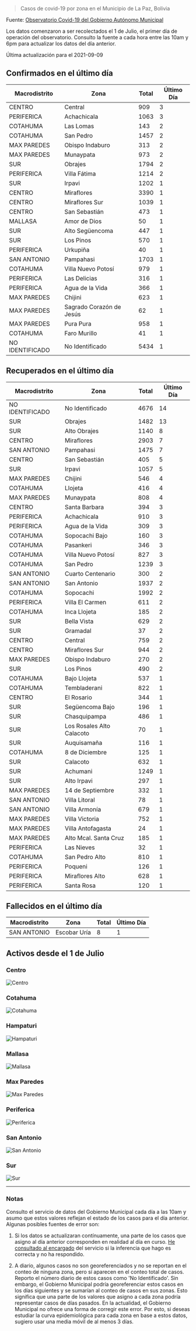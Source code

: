 > Casos de covid-19 por zona en el Municipio de La Paz, Bolivia

Fuente: [Observatorio Covid-19 del Gobierno Autónomo Municipal](http://observatoriocovid19.lapaz.bo/observatorio/index.php/datos-abiertos-covid)

Los datos comenzaron a ser recolectados el 1 de Julio, el primer día de operación del observatorio. Consulto la fuente a cada hora entre las 10am y 6pm para actualizar los datos del día anterior.

Última actualización para el 2021-09-09

## Confirmados en el último día

| Macrodistrito   | Zona                     |   Total |   Último Día |
|-----------------|--------------------------|---------|--------------|
| CENTRO          | Central                  |     909 |            3 |
| PERIFERICA      | Achachicala              |    1063 |            3 |
| COTAHUMA        | Las Lomas                |     143 |            2 |
| COTAHUMA        | San Pedro                |    1457 |            2 |
| MAX PAREDES     | Obispo Indaburo          |     313 |            2 |
| MAX PAREDES     | Munaypata                |     973 |            2 |
| SUR             | Obrajes                  |    1794 |            2 |
| PERIFERICA      | Villa Fátima             |    1214 |            2 |
| SUR             | Irpavi                   |    1202 |            1 |
| CENTRO          | Miraflores               |    3390 |            1 |
| CENTRO          | Miraflores Sur           |    1039 |            1 |
| CENTRO          | San Sebastián            |     473 |            1 |
| MALLASA         | Amor de Dios             |      50 |            1 |
| SUR             | Alto Següencoma          |     447 |            1 |
| SUR             | Los Pinos                |     570 |            1 |
| PERIFERICA      | Urkupiña                 |      40 |            1 |
| SAN ANTONIO     | Pampahasi                |    1703 |            1 |
| COTAHUMA        | Villa Nuevo Potosí       |     979 |            1 |
| PERIFERICA      | Las Delicias             |     316 |            1 |
| PERIFERICA      | Agua de la Vida          |     366 |            1 |
| MAX PAREDES     | Chijini                  |     623 |            1 |
| MAX PAREDES     | Sagrado Corazón de Jesús |      62 |            1 |
| MAX PAREDES     | Pura Pura                |     958 |            1 |
| COTAHUMA        | Faro Murillo             |      41 |            1 |
| NO IDENTIFICADO | No Identificado          |    5434 |            1 |

## Recuperados en el último día

| Macrodistrito   | Zona                      |   Total |   Último Día |
|-----------------|---------------------------|---------|--------------|
| NO IDENTIFICADO | No Identificado           |    4676 |           14 |
| SUR             | Obrajes                   |    1482 |           13 |
| SUR             | Alto Obrajes              |    1140 |            8 |
| CENTRO          | Miraflores                |    2903 |            7 |
| SAN ANTONIO     | Pampahasi                 |    1475 |            7 |
| CENTRO          | San Sebastián             |     405 |            5 |
| SUR             | Irpavi                    |    1057 |            5 |
| MAX PAREDES     | Chijini                   |     546 |            4 |
| COTAHUMA        | Llojeta                   |     416 |            4 |
| MAX PAREDES     | Munaypata                 |     808 |            4 |
| CENTRO          | Santa Barbara             |     394 |            3 |
| PERIFERICA      | Achachicala               |     910 |            3 |
| PERIFERICA      | Agua de la Vida           |     309 |            3 |
| COTAHUMA        | Sopocachi Bajo            |     160 |            3 |
| COTAHUMA        | Pasankeri                 |     346 |            3 |
| COTAHUMA        | Villa Nuevo Potosí        |     827 |            3 |
| COTAHUMA        | San Pedro                 |    1239 |            3 |
| SAN ANTONIO     | Cuarto Centenario         |     300 |            2 |
| SAN ANTONIO     | San Antonio               |    1937 |            2 |
| COTAHUMA        | Sopocachi                 |    1992 |            2 |
| PERIFERICA      | Villa El Carmen           |     611 |            2 |
| COTAHUMA        | Inca Llojeta              |     185 |            2 |
| SUR             | Bella Vista               |     629 |            2 |
| SUR             | Gramadal                  |      37 |            2 |
| CENTRO          | Central                   |     759 |            2 |
| CENTRO          | Miraflores Sur            |     944 |            2 |
| MAX PAREDES     | Obispo Indaburo           |     270 |            2 |
| SUR             | Los Pinos                 |     490 |            2 |
| COTAHUMA        | Bajo Llojeta              |     537 |            1 |
| COTAHUMA        | Tembladerani              |     822 |            1 |
| CENTRO          | El Rosario                |     344 |            1 |
| SUR             | Següencoma Bajo           |     196 |            1 |
| SUR             | Chasquipampa              |     486 |            1 |
| SUR             | Los Rosales Alto Calacoto |      70 |            1 |
| SUR             | Auquisamaña               |     116 |            1 |
| COTAHUMA        | 8 de Diciembre            |     125 |            1 |
| SUR             | Calacoto                  |     632 |            1 |
| SUR             | Achumani                  |    1249 |            1 |
| SUR             | Alto Irpavi               |     297 |            1 |
| MAX PAREDES     | 14 de Septiembre          |     332 |            1 |
| SAN ANTONIO     | Villa Litoral             |      78 |            1 |
| SAN ANTONIO     | Villa Armonía             |     679 |            1 |
| MAX PAREDES     | Villa Victoria            |     752 |            1 |
| MAX PAREDES     | Villa Antofagasta         |      24 |            1 |
| MAX PAREDES     | Alto Mcal. Santa Cruz     |     185 |            1 |
| PERIFERICA      | Las Nieves                |      32 |            1 |
| COTAHUMA        | San Pedro Alto            |     810 |            1 |
| PERIFERICA      | Poqueni                   |     126 |            1 |
| PERIFERICA      | Miraflores Alto           |     628 |            1 |
| PERIFERICA      | Santa Rosa                |     120 |            1 |

## Fallecidos en el último día

| Macrodistrito   | Zona         |   Total |   Último Día |
|-----------------|--------------|---------|--------------|
| SAN ANTONIO     | Escobar Uría |       8 |            1 |

## Activos desde el 1 de Julio

### Centro

![Centro](plots/activos_centro.png)

### Cotahuma

![Cotahuma](plots/activos_cotahuma.png)

### Hampaturi

![Hampaturi](plots/activos_hampaturi.png)

### Mallasa

![Mallasa](plots/activos_mallasa.png)

### Max Paredes

![Max Paredes](plots/activos_max_paredes.png)

### Periferica

![Periferica](plots/activos_periferica.png)

### San Antonio

![San Antonio](plots/activos_san_antonio.png)

### Sur

![Sur](plots/activos_sur.png)

---

### Notas

Consulto el servicio de datos del Gobierno Municipal cada día a las 10am y asumo que estos valores reflejan el estado de los casos para el día anterior. Algunas posibles fuentes de error son:

1. Si los datos se actualizaran contínuamente, una parte de los casos que asigno al día anterior corresponden en realidad al día en curso. [He consultado al encargado](https://twitter.com/mauforonda/status/1278727234765959168) del servicio si la inferencia que hago es correcta y no ha respondido.

2. A diario, algunos casos no son georeferenciados y no se reportan en el conteo de ninguna zona, pero sí aparecen en el conteo total de casos. Reporto el número diario de estos casos como 'No Identificado'.  Sin embargo, el Gobierno Municipal podría georeferenciar estos casos en los días siguientes y se sumarían al conteo de casos en sus zonas. Esto significa que una parte de los valores que asigno a cada zona podría representar casos de días pasados. En la actualidad, el Gobierno Municipal no ofrece una forma de corregir este error. Por esto, si deseas estudiar la curva epidemiológica para cada zona en base a estos datos, sugiero usar una media móvil de al menos 3 días.